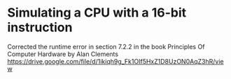 # Simulating a CPU with a 16-bit instruction
Corrected the runtime error in section 7.2.2 in the book Principles Of Computer Hardware by Alan Clements
https://drive.google.com/file/d/1ikiqh9g_Fk1OIf5HxZ1D8UzON0AqZ3hR/view
